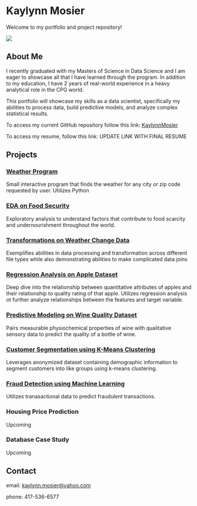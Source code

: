 <html>

<body>
  <h1>Kaylynn Mosier</h1>
  <p>Welcome to my portfolio and project repository! </p>
  <img src="https://content.codecademy.com/articles/github-pages-via-web-app/happy-ice-cream.gif" />
</body>

</html>

## About Me
I recently graduated with my Masters of Science in Data Science and I am eager to showcase all that I have learned through the program. In addition to my education, I have 2 years of real-world experience in a heavy analytical role in the CPG world.

This portfolio will showcase my skills as a data scientist, specifically my abilities to process data, build predictive models, and analyze complex statistical results. 

To access my current GitHub repository follow this link: [KaylynnMosier](https://github.com/kaymosier/kaymosier.github.io)

To access my resume, follow this link: UPDATE LINK WITH FINAL RESUME

## Projects
### [Weather Program](https://github.com/KayMosier/kaymosier.github.io/tree/main/Weather%20Program)
Small interactive program that finds the weather for any city or zip code requested by user. Utilizes Python
### [EDA on Food Security](https://github.com/KayMosier/kaymosier.github.io/blob/main/EDA%20on%20Food%20Security/EDA-on-Food-Security-Data.pdf)
Exploratory analysis to understand factors that contribute to food scarcity and undernourishment throughout the world.
### [Transformations on Weather Change Data](https://github.com/KayMosier/kaymosier.github.io/blob/main/Transformations%20on%20Weather%20Data/README.md)
Exemplifies abilities in data processing and transformation across different file types while also demonstrating abilities to make complicated data joins
### [Regression Analysis on Apple Dataset](https://github.com/KayMosier/kaymosier.github.io/tree/main/Regression%20Analysis%20on%20Apple%20Quality%20Data)
Deep dive into the relationship between quantitative attributes of apples and their relationship to quality rating of that apple. Utilizes regression analysis ot further analyze relationships between the features and target variable. 
### [Predictive Modeling on Wine Quality Dataset](https://github.com/KayMosier/kaymosier.github.io/tree/main/PCA%20%26%20Logistic%20Regression%20on%20Wine%20Quality%20Dataset)
Pairs measurable physiochemical properties of wine with qualitative sensory data to predict the quality of a bottle of wine.
### [Customer Segmentation using K-Means Clustering](https://github.com/KayMosier/kaymosier.github.io/tree/main/K-Means%20Clustering%20on%20Retail%20Data%20for%20Customer%20Segmentation)
Leverages anonymized dataset containing demographic information to segment customers into like groups using k-means clustering.
### [Fraud Detection using Machine Learning](https://github.com/KayMosier/kaymosier.github.io/tree/main/Fraud%20Classification%20on%20Ethereum%20Dataset)
Utilizes tranasactional data to predict fraudulent transactions.
### Housing Price Prediction
Upcoming
### Database Case Study
Upcoming
## Contact
email: kaylynn.mosier@yahoo.com

phone: 417-536-6577
